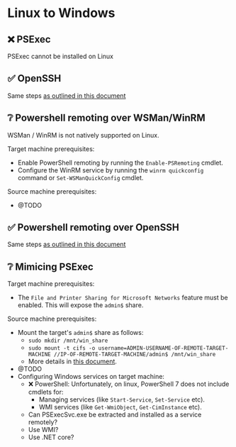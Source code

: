 # Linux to Windows

## ❌ PSExec

PSExec cannot be installed on Linux

## ✅ OpenSSH

Same steps [as outlined in this document](./windows-to-windows.md#✅-openssh)

## ❔ Powershell remoting over WSMan/WinRM

WSMan / WinRM is not natively supported on Linux.

Target machine prerequisites:

- Enable PowerShell remoting by running the `Enable-PSRemoting` cmdlet.
- Configure the WinRM service by running the `winrm quickconfig` command or `Set-WSManQuickConfig` cmdlet.

Source machine prerequisites:

- @TODO

## ✅ Powershell remoting over OpenSSH

Same steps [as outlined in this document](./windows-to-windows.md#✅-powershell-remoting-over-openssh)

## ❔ Mimicing PSExec

Target machine prerequisites:

- The `File and Printer Sharing for Microsoft Networks` feature must be enabled. This will expose the `admin$` share.

Source machine prerequisites:

- Mount the target's `admin$` share as follows:
  - `sudo mkdir /mnt/win_share`
  - `sudo mount -t cifs -o username=ADMIN-USERNAME-OF-REMOTE-TARGET-MACHINE //IP-OF-REMOTE-TARGET-MACHINE/admin$ /mnt/win_share`
  - More details in [this document](https://linuxize.com/post/how-to-mount-cifs-windows-share-on-linux/).
- @TODO
- Configuring Windows services on target machine:
  - ❌ PowerShell: Unfortunately, on linux, PowerShell 7 does not include cmdlets for:
    - Managing services (like `Start-Service`, `Set-Service` etc).
    - WMI services (like `Get-WmiObject`, `Get-CimInstance` etc).
  - Can PSExecSvc.exe be extracted and installed as a service remotely?
  - Use WMI?
  - Use .NET core?
